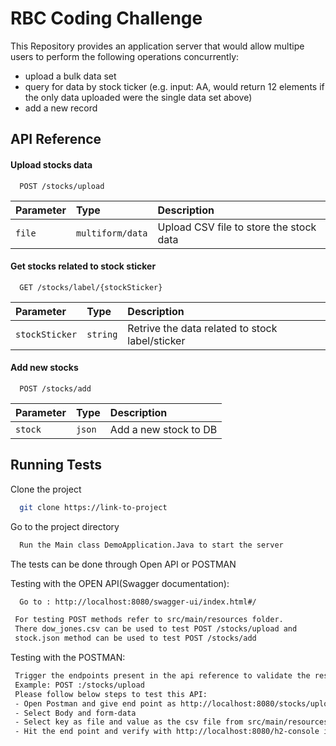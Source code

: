 
# RBC Coding Challenge

This Repository provides an application server that would allow multipe users to perform the
following operations concurrently:
- upload a bulk data set
- query for data by stock ticker (e.g. input: AA, would return 12 elements if the only data uploaded were the single data set above)
- add a new record





## API Reference

#### Upload stocks data

```http
  POST /stocks/upload
```

| Parameter | Type     | Description                |
| :-------- | :------- | :------------------------- |
| `file` | `multiform/data` | Upload CSV file to store the stock data |

#### Get stocks related to stock sticker

```http
  GET /stocks/label/{stockSticker}
```

| Parameter | Type     | Description                       |
| :-------- | :------- | :-------------------------------- |
| `stockSticker`      | `string` | Retrive the data related to stock label/sticker |

#### Add new stocks
```http
  POST /stocks/add
```

| Parameter | Type     | Description                       |
| :-------- | :------- | :-------------------------------- |
| `stock`      | `json` | Add a new stock to DB |




## Running Tests

Clone the project

```bash
  git clone https://link-to-project
```

Go to the project directory 

```bash
  Run the Main class DemoApplication.Java to start the server
```

The tests can be done through Open API or POSTMAN

Testing with the OPEN API(Swagger documentation):

```bash
  Go to : http://localhost:8080/swagger-ui/index.html#/
```

```bash
 For testing POST methods refer to src/main/resources folder.
 There dow_jones.csv can be used to test POST /stocks/upload and
 stock.json method can be used to test POST /stocks/add
```

Testing with the POSTMAN:

```bash
 Trigger the endpoints present in the api reference to validate the restful service.
 Example: POST :/stocks/upload 
 Please follow below steps to test this API:
 - Open Postman and give end point as http://localhost:8080/stocks/upload
 - Select Body and form-data
 - Select key as file and value as the csv file from src/main/resources/daw_jones_index.csv
 - Hit the end point and verify with http://localhost:8080/h2-console if the data is uploaded
```






